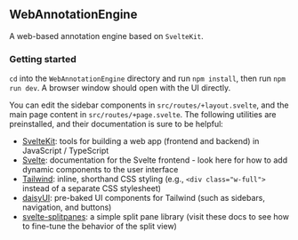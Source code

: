 ## WebAnnotationEngine
A web-based annotation engine based on `SvelteKit`.


### Getting started
`cd` into the `WebAnnotationEngine` directory and run `npm install`, then run `npm run dev`. A browser window should open with the UI directly.

You can edit the sidebar components in `src/routes/+layout.svelte`, and the main page content in `src/routes/+page.svelte`. The following utilities are preinstalled, and their documentation is sure to be helpful:

* [SvelteKit](https://kit.svelte.dev/docs/introduction): tools for building a web app (frontend and backend) in JavaScript / TypeScript
* [Svelte](https://svelte.dev/docs/introduction): documentation for the Svelte frontend - look here for how to add dynamic components to the user interface
* [Tailwind](https://tailwindcss.com/): inline, shorthand CSS styling (e.g., `<div class="w-full">` instead of a separate CSS stylesheet)
* [daisyUI](https://daisyui.com/): pre-baked UI components for Tailwind (such as sidebars, navigation, and buttons)
* [svelte-splitpanes](https://orefalo.github.io/svelte-splitpanes/): a simple split pane library (visit these docs to see how to fine-tune the behavior of the split view)


